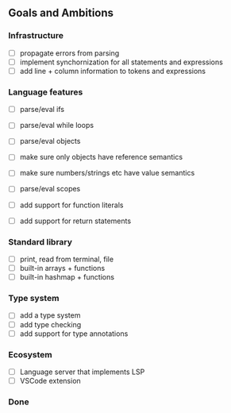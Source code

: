 ## Goals and Ambitions

### Infrastructure
- [ ] propagate errors from parsing
- [ ] implement synchornization for all statements and expressions
- [ ] add line + column information to tokens and expressions

### Language features
- [ ] parse/eval ifs
- [ ] parse/eval while loops

- [ ] parse/eval objects
- [ ] make sure only objects have reference semantics
- [ ] make sure numbers/strings etc have value semantics
- [ ] parse/eval scopes

- [ ] add support for function literals
- [ ] add support for return statements

### Standard library
- [ ] print, read from terminal, file
- [ ] built-in arrays + functions
- [ ] built-in hashmap + functions

### Type system
- [ ] add a type system
- [ ] add type checking
- [ ] add support for type annotations

### Ecosystem
- [ ] Language server that implements LSP
- [ ] VSCode extension

### Done
